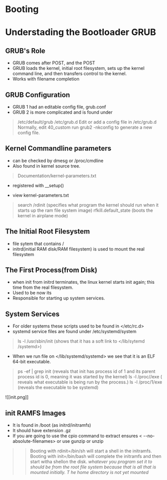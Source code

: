 # Booting
# Understading the Bootloader GRUB

## GRUB's Role
- GRUB comes after POST, and the POST
- GRUB loads the kernel, initial root filesystem, sets up the kernel command line, and then transfers control to the kernel.
- Works with filename completion

## GRUB Configuration
-  GRUB 1 had an editable config file, grub.conf
-  GRUB 2 is more complicated and is found under
> /etc/default/grub
> /etc/grub.d
> Edit or add a config file in /etc/grub.d Normally, edit 40_custom
> run grub2 -nkconfig to generate a new config file.


## Kernel Commandline parameters
- can be checked by dmesg or /proc/cmdline
- Also found in kernel source tree.
> Documentation/kernel-parameters.txt
- registered with  __setup()

- view kernel-parameters.txt
>search /rdinit (specifies what program the kernel should run when it starts up the ram file system image)
> rfkill.default_state (boots the kernel in airplane mode)

## The Initial Root Filesystem
- file sytem that contains /
- initrd(initial RAM disk/RAM filesystem) is used to mount the real filesystem
## The First Process(from Disk)
- when init from initrd terminates, the linux kernel starts init again; this time from the real filesystem.
- Used to be <init> now its <systemd>
- Responsible for starting up system services.
	
## System Services

- For older systems these scripts used to be found in </etc/rc.d>
- systemd service files are found under /etc/systemd/system
> ls -l /usr/sbin/init (shows that it has a soft link to </lib/sytemd /systemd>) 

- When we run file on </lib/systemd/systemd> we see that it is an  ELF 64-bit executable.
> ps -ef | grep init (reveals that init has process id of 1 and its parent process id is 0, meaning it was started by the kernel)
> ls -l /proc/<proc id>/exe ( reveals what executable is being run by the process.)
> ls -l /proc/1/exe (reveals the executable to be systemd)
	
![[init.png]]
	
	
## init RAMFS Images
	
- It is found in /boot (as initrd/initramfs)
- It should have extension .gz 
- If you are going to use the cpio command  to extract ensures < --no-absolute-filenames> or use gunzip or unzip
	
>> Booting with rdinit=/bin/sh will start a shell in the initramfs. 
>> Booting with init=/bin/bash will complete the initramfs and then start witha shellon the disk.
*whatever you program set it to should be from the root file system because that is all that is mounted initially. T he home directory is not yet mounted*
